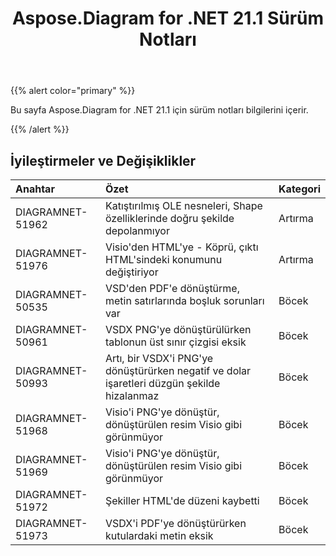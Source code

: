 ﻿---
title: Aspose.Diagram for .NET 21.1 Sürüm Notları
type: docs
weight: 12
url: /tr/net/aspose-diagram-for-net-21-1-release-notes/
---
{{% alert color="primary" %}} 

Bu sayfa Aspose.Diagram for .NET 21.1 için sürüm notları bilgilerini içerir.

{{% /alert %}} 
## **İyileştirmeler ve Değişiklikler**

|**Anahtar**|**Özet**|**Kategori**|
|:- |:- |:- |
|DIAGRAMNET-51962|Katıştırılmış OLE nesneleri, Shape özelliklerinde doğru şekilde depolanmıyor|Artırma|
|DIAGRAMNET-51976|Visio'den HTML'ye - Köprü, çıktı HTML'sindeki konumunu değiştiriyor|Artırma|
|DIAGRAMNET-50535|VSD'den PDF'e dönüştürme, metin satırlarında boşluk sorunları var|Böcek|
|DIAGRAMNET-50961|VSDX PNG'ye dönüştürülürken tablonun üst sınır çizgisi eksik|Böcek|
|DIAGRAMNET-50993|Artı, bir VSDX'i PNG'ye dönüştürürken negatif ve dolar işaretleri düzgün şekilde hizalanmaz|Böcek|
|DIAGRAMNET-51968|Visio'i PNG'ye dönüştür, dönüştürülen resim Visio gibi görünmüyor|Böcek|
|DIAGRAMNET-51969|Visio'i PNG'ye dönüştür, dönüştürülen resim Visio gibi görünmüyor|Böcek|
|DIAGRAMNET-51972|Şekiller HTML'de düzeni kaybetti|Böcek|
|DIAGRAMNET-51973|VSDX'i PDF'ye dönüştürürken kutulardaki metin eksik|Böcek|
